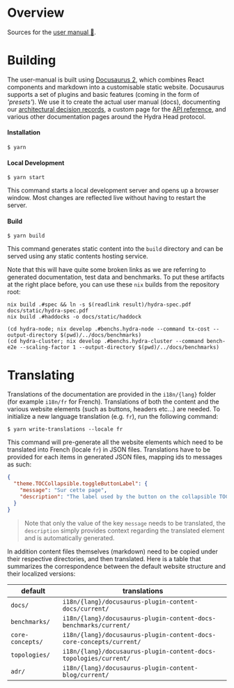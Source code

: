 # Overview

Sources for the [user manual 📖](https://input-output-hk.github.io/hydra).

# Building

The user-manual is built using [Docusaurus 2](https://docusaurus.io/), which combines React components and markdown into a customisable static website. Docusaurus supports a set of plugins and basic features (coming in the form of _'presets'_). We use it to create the actual user manual (docs), documenting our [architectural decision records](https://input-output-hk.github.io/hydra/head-protocol/adr), a custom page for the [API reference](https://input-output-hk.github.io/hydra/head-protocol/api-reference), and various other documentation pages around the Hydra Head protocol. 

#### Installation

```console
$ yarn
```

#### Local Development

```console
$ yarn start
```

This command starts a local development server and opens up a browser window. Most changes are reflected live without having to restart the server.

#### Build

```console
$ yarn build
```

This command generates static content into the `build` directory and can be served using any static contents hosting service.

Note that this will have quite some broken links as we are referring to
generated documentation, test data and benchmarks. To put these artifacts at the
right place before, you can use these `nix` builds from the repository root:

```console
nix build .#spec && ln -s $(readlink result)/hydra-spec.pdf docs/static/hydra-spec.pdf
nix build .#haddocks -o docs/static/haddock

(cd hydra-node; nix develop .#benchs.hydra-node --command tx-cost --output-directory $(pwd)/../docs/benchmarks)
(cd hydra-cluster; nix develop .#benchs.hydra-cluster --command bench-e2e --scaling-factor 1 --output-directory $(pwd)/../docs/benchmarks)
```

# Translating

Translations of the documentation are provided in the `i18n/{lang}` folder (for example `i18n/fr` for French). Translations of both the content and the various website elements (such as buttons, headers etc...) are needed. To initialize a new language translation (e.g. `fr`), run the following command:

```console
$ yarn write-translations --locale fr
```

This command will pre-generate all the website elements which need to be translated into French (locale `fr`) in JSON files. Translations have to be provided for each items in generated JSON files, mapping ids to messages as such:

```json
{
  "theme.TOCCollapsible.toggleButtonLabel": {
    "message": "Sur cette page",
    "description": "The label used by the button on the collapsible TOC component"
  }
}
```

> Note that only the value of the key `message` needs to be translated, the `description` simply provides context regarding the translated element and is automatically generated.

In addition content files themselves (markdown) need to be copied under their respective directories, and then translated. Here is a table that summarizes the correspondence between the default website structure and their localized versions:

| default          | translations                                                        |
| ---------------- | ------------------------------------------------------------------- |
| `docs/`          | `i18n/{lang}/docusaurus-plugin-content-docs/current/`               |
| `benchmarks/`    | `i18n/{lang}/docusaurus-plugin-content-docs-benchmarks/current/`    |
| `core-concepts/` | `i18n/{lang}/docusaurus-plugin-content-docs-core-concepts/current/` |
| `topologies/`    | `i18n/{lang}/docusaurus-plugin-content-docs-topologies/current/`    |
| `adr/`           | `i18n/{lang}/docusaurus-plugin-content-blog/current/`               |
